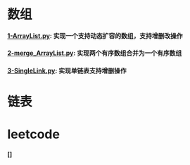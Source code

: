 
# 数组

#### [1-ArrayList.py](https://github.com/angryhen/code_with_py/blob/master/Task-1/1-ArrayList.py): 实现一个支持动态扩容的数组，支持增删改操作
#### [2-merge_ArrayList.py](https://github.com/angryhen/code_with_py/blob/master/Task-1/2-merge_ArrayList.py): 实现两个有序数组合并为一个有序数组
#### [3-SingleLink.py](https://github.com/angryhen/code_with_py/blob/master/Task-1/3-SingleLink.py): 实现单链表支持增删操作

# 链表

# leetcode
#### []

